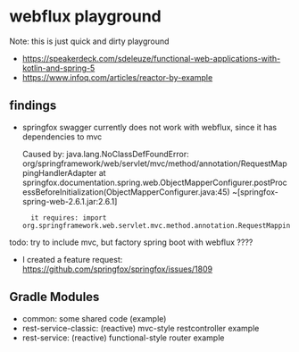 # webflux playground

Note: this is just quick and dirty playground

- https://speakerdeck.com/sdeleuze/functional-web-applications-with-kotlin-and-spring-5
- https://www.infoq.com/articles/reactor-by-example


## findings
- springfox swagger currently does not work with webflux, since it has dependencies to mvc

    Caused by: java.lang.NoClassDefFoundError: org/springframework/web/servlet/mvc/method/annotation/RequestMappingHandlerAdapter
    	at springfox.documentation.spring.web.ObjectMapperConfigurer.postProcessBeforeInitialization(ObjectMapperConfigurer.java:45) ~[springfox-spring-web-2.6.1.jar:2.6.1]
    	
    	it requires: import org.springframework.web.servlet.mvc.method.annotation.RequestMappingHandlerAdapter;
    	
    	
 todo: try to include mvc, but factory spring boot with webflux ????
    	
- I created a feature request: https://github.com/springfox/springfox/issues/1809    	
    	
## Gradle Modules

- common: some shared code (example)
- rest-service-classic: (reactive) mvc-style restcontroller example
- rest-service: (reactive) functional-style router example

